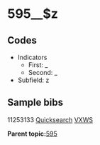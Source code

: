 # 595\_\_$z

## Codes

-   Indicators
    -   First: \_
    -   Second: \_
-   Subfield: z

## Sample bibs

11253133 [Quicksearch](https://search.library.yale.edu/catalog/11253133) [VXWS](http://prodorbis.library.yale.edu:7014/vxws/GetHoldingsService?bibId=11253133)

**Parent topic:**[595](../../tags/595/595.md)

